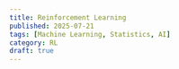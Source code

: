 ```yaml
---
title: Reinforcement Learning
published: 2025-07-21
tags: [Machine Learning, Statistics, AI]
category: RL
draft: true
---
```

